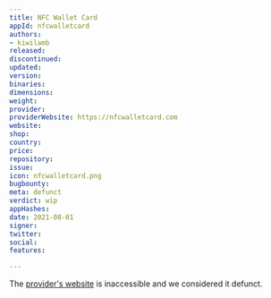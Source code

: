 ```yaml
---
title: NFC Wallet Card
appId: nfcwalletcard
authors:
- kiwilamb
released: 
discontinued: 
updated: 
version: 
binaries: 
dimensions: 
weight: 
provider: 
providerWebsite: https://nfcwalletcard.com
website: 
shop: 
country: 
price: 
repository: 
issue: 
icon: nfcwalletcard.png
bugbounty: 
meta: defunct
verdict: wip
appHashes: 
date: 2021-08-01
signer: 
twitter: 
social: 
features: 

---
```


The [provider's website](https://nfcwalletcard.com) is inaccessible and we considered it defunct.

